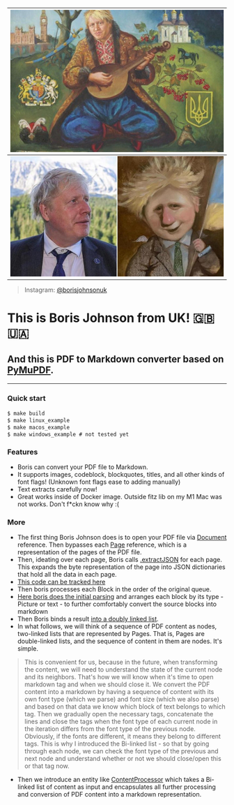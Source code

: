 |  ![logo](media/picture1.jpeg)   |
|-----|
|  ![logo](media/full.jpeg)   |
> Instagram: [@borisjohnsonuk](https://www.instagram.com/borisjohnsonuk/)
> 
# This is Boris Johnson from UK! 🇬🇧 🇺🇦
## And this is PDF to Markdown converter based on [PyMuPDF](https://pymupdf.readthedocs.io/en/latest/intro.html).
---

### Quick start
```
$ make build
$ make linux_example
$ make macos_example
$ make windows_example # not tested yet
```
### Features
- Boris can convert your PDF file to Markdown.
- It supports images, codeblock, blockquotes, titles, and all other kinds of font flags! (Unknown font flags ease to adding manually)
- Text extracts carefully now!
- Great works inside of Docker image. Outside fitz lib on my M1 Mac was not works. Don't f*ckn know why :(


### More
- The first thing Boris Johnson does is to open your PDF file via [Document](https://pymupdf.readthedocs.io/en/latest/document.html?highlight=Document) reference. Then bypasses each [Page](https://pymupdf.readthedocs.io/en/latest/page.html?highlight=Page) reference, which is a representation of the pages of the PDF file.
- Then, ideating over each page, Boris calls [.extractJSON](https://pymupdf.readthedocs.io/en/latest/textpage.html?highlight=extractJSON#TextPage.extractJSON) for each page. This expands the byte representation of the page into JSON dictionaries that hold all the data in each page.
- [This code can be tracked here](https://github.com/codefather-labs/borisjohnsonuk/blob/main/__main__.py#L142-L144)
- Then boris processes each Block in the order of the original queue.
- [Here boris does the initial parsing](https://github.com/codefather-labs/borisjohnsonuk/blob/main/__main__.py#L52) and arranges each block by its type - Picture or text - to further comfortably convert the source blocks into markdown
- Then Boris binds a result [into a doubly linked list](https://github.com/codefather-labs/borisjohnsonuk/blob/main/__main__.py#L99). 
- In what follows, we will think of a sequence of PDF content as nodes, two-linked lists that are represented by Pages. That is, Pages are double-linked lists, and the sequence of content in them are nodes. It's simple.
> This is convenient for us, because in the future, when transforming the content, we will need to understand the state of the current node and its neighbors. That's how we will know when it's time to open markdown tag and when we should close it.  We convert the PDF content into a markdown by having a sequence of content with its own font type (which we parse) and font size (which we also parse) and based on that data we know which block of text belongs to which tag. Then we gradually open the necessary tags, concatenate the lines and close the tags when the font type of each current node in the iteration differs from the font type of the previous node. Obviously, if the fonts are different, it means they belong to different tags. This is why I introduced the Bi-linked list - so that by going through each node, we can check the font type of the previous and next node and understand whether or not we should close/open this or that tag now.
- Then we introduce an entity like [ContentProcessor](https://github.com/codefather-labs/borisjohnsonuk/blob/main/processor.py#L11) which takes a Bi-linked list of content as input and encapsulates all further processing and conversion of PDF content into a markdown representation.
